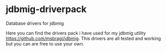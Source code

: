 # jdbmig-driverpack
Database drivers for jdbmig

Here you can find the drivers pack i have used for my jdbmig utility https://github.com/msbragi/jdbmig.
This drivers are all tested and working but you can are free to use your own.
